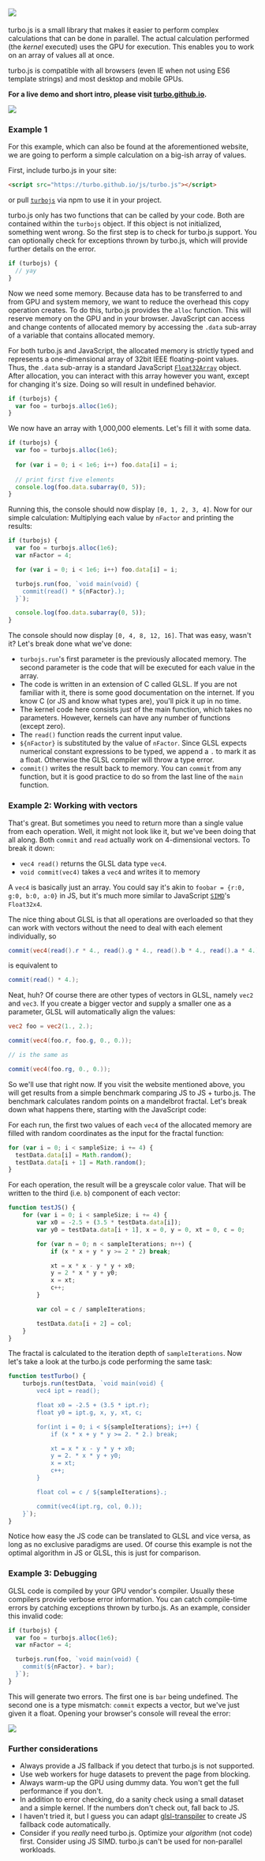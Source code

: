 # [![](http://i.imgur.com/rb8oPur.png)](http://turbo.github.io)

turbo.js is a small library that makes it easier to perform complex calculations that can be done in parallel. The actual calculation performed (the *kernel* executed) uses the GPU for execution. This enables you to work on an array of values all at once.

turbo.js is compatible with all browsers (even IE when not using ES6 template strings) and most desktop and mobile GPUs. 

**For a live demo and short intro, please visit [turbo.github.io](http://turbo.github.io).**

![](http://i.imgur.com/BiiQSzP.png)

### Example 1

For this example, which can also be found at the aforementioned website, we are going to perform a simple calculation on a big-ish array of values.

First, include turbo.js in your site:

```html
<script src="https://turbo.github.io/js/turbo.js"></script>
```

or pull [`turbojs`](https://www.npmjs.com/package/turbojs) via npm to use it in your project.

turbo.js only has two functions that can be called by your code. Both are contained within the `turbojs` object. If this object is not initialized, something went wrong. So the first step is to check for turbo.js support. You can optionally check for exceptions thrown by turbo.js, which will provide further details on the error.

```js
if (turbojs) {
  // yay
}
```

Now we need some memory. Because data has to be transferred to and from GPU and system memory, we want to reduce the overhead this copy operation creates. To do this, turbo.js provides the `alloc` function. This will reserve memory on the GPU and in your browser. JavaScript can access and change contents of allocated memory by accessing the `.data` sub-array of a variable that contains allocated memory.

For both turbo.js and JavaScript, the allocated memory is strictly typed and represents a one-dimensional array of 32bit IEEE floating-point values. Thus, the `.data` sub-array is a standard JavaScript [`Float32Array`](https://developer.mozilla.org/en/docs/Web/JavaScript/Reference/Global_Objects/Float32Array) object. After allocation, you can interact with this array however you want, except for changing it's size. Doing so will result in undefined behavior.

```js
if (turbojs) {
  var foo = turbojs.alloc(1e6);
}
```

We now have an array with 1,000,000 elements. Let's fill it with some data.

```js
if (turbojs) {
  var foo = turbojs.alloc(1e6);
  
  for (var i = 0; i < 1e6; i++) foo.data[i] = i;
  
  // print first five elements
  console.log(foo.data.subarray(0, 5));
}
```

Running this, the console should now display `[0, 1, 2, 3, 4]`. Now for our simple calculation: Multiplying each value by `nFactor` and printing the results:

```js
if (turbojs) {
  var foo = turbojs.alloc(1e6);
  var nFactor = 4;

  for (var i = 0; i < 1e6; i++) foo.data[i] = i;

  turbojs.run(foo, `void main(void) {
    commit(read() * ${nFactor}.);
  }`);

  console.log(foo.data.subarray(0, 5));
}
```

The console should now display `[0, 4, 8, 12, 16]`. That was easy, wasn't it? Let's break done what we've done:

- `turbojs.run`'s first parameter is the previously allocated memory. The second parameter is the code that will be executed for each value in the array.
- The code is written in an extension of C called GLSL. If you are not familiar with it, there is some good documentation on the internet. If you know C (or JS and know what types are), you'll pick it up in no time.
- The kernel code here consists just of the main function, which takes no parameters. However, kernels can have any number of functions (except zero).
- The `read()` function reads the current input value.
- `${nFactor}` is substituted by the value of `nFactor`. Since GLSL expects numerical constant expressions to be typed, we append a `.` to mark it as a float. Otherwise the GLSL compiler will throw a type error.
- `commit()` writes the result back to memory. You can `commit` from any function, but it is good practice to do so from the last line of the `main` function.

### Example 2: Working with vectors

That's great. But sometimes you need to return more than a single value from each operation. Well, it might not look like it, but we've been doing that all along. Both `commit` and `read` actually work on 4-dimensional vectors. To break it down:

- `vec4 read()` returns the GLSL data type `vec4`.
- `void commit(vec4)` takes a `vec4` and writes it to memory

A `vec4` is basically just an array. You could say it's akin to `foobar = {r:0, g:0, b:0, a:0}` in JS, but it's much more similar to JavaScript [`SIMD`](https://developer.mozilla.org/en-US/docs/Web/JavaScript/Reference/Global_Objects/SIMD)'s `Float32x4`.

The nice thing about GLSL is that all operations are overloaded so that they can work with vectors without the need to deal with each element individually, so

```GLSL
commit(vec4(read().r * 4., read().g * 4., read().b * 4., read().a * 4.));
```

is equivalent to

```GLSL
commit(read() * 4.);
```

Neat, huh? Of course there are other types of vectors in GLSL, namely `vec2` and `vec3`. If you create a bigger vector and supply a smaller one as a parameter, GLSL will automatically align the values:

```GLSL
vec2 foo = vec2(1., 2.);

commit(vec4(foo.r, foo.g, 0., 0.));

// is the same as

commit(vec4(foo.rg, 0., 0.));
```

So we'll use that right now. If you visit the website mentioned above, you will get results from a simple benchmark comparing JS to JS + turbo.js. The benchmark calculates random points on a mandelbrot fractal. Let's break down what happens there, starting with the JavaScript code:

For each run, the first two values of each `vec4` of the allocated memory are filled with random coordinates as the input for the fractal function:

```js
for (var i = 0; i < sampleSize; i += 4) {
  testData.data[i] = Math.random();
  testData.data[i + 1] = Math.random();
}
```

For each operation, the result will be a greyscale color value. That will be written to the third (i.e. `b`) component of each vector:

```js
function testJS() {
	for (var i = 0; i < sampleSize; i += 4) {
		var x0 = -2.5 + (3.5 * testData.data[i]);
		var y0 = testData.data[i + 1], x = 0, y = 0, xt = 0, c = 0;

		for (var n = 0; n < sampleIterations; n++) {
			if (x * x + y * y >= 2 * 2) break;

			xt = x * x - y * y + x0;
			y = 2 * x * y + y0;
			x = xt;
			c++;
		}

		var col = c / sampleIterations;

		testData.data[i + 2] = col;
	}
}
```

The fractal is calculated to the iteration depth of `sampleIterations`. Now let's take a look at the turbo.js code performing the same task:

```js
function testTurbo() {
	turbojs.run(testData, `void main(void) {
		vec4 ipt = read();

		float x0 = -2.5 + (3.5 * ipt.r);
		float y0 = ipt.g, x, y, xt, c;

		for(int i = 0; i < ${sampleIterations}; i++) {
			if (x * x + y * y >= 2. * 2.) break;

			xt = x * x - y * y + x0;
			y = 2. * x * y + y0;
			x = xt;
			c++;
		}

		float col = c / ${sampleIterations}.;

		commit(vec4(ipt.rg, col, 0.));
	}`);
}
```

Notice how easy the JS code can be translated to GLSL and vice versa, as long as no exclusive paradigms are used. Of course this example is not the optimal algorithm in JS or GLSL, this is just for comparison.

### Example 3: Debugging

GLSL code is compiled by your GPU vendor's compiler. Usually these compilers provide verbose error information. You can catch compile-time errors by catching exceptions thrown by turbo.js. As an example, consider this invalid code:

```js
if (turbojs) {
  var foo = turbojs.alloc(1e6);
  var nFactor = 4;

  turbojs.run(foo, `void main(void) {
    commit(${nFactor}. + bar);
  }`);
}
```

This will generate two errors. The first one is `bar` being undefined. The second one is a type mismatch: `commit` expects a vector, but we've just given it a float. Opening your browser's console will reveal the error:

![](http://i.imgur.com/49Z6Fei.png)

### Further considerations

- Always provide a JS fallback if you detect that turbo.js is not supported.
- Use web workers for huge datasets to prevent the page from blocking.
- Always warm-up the GPU using dummy data. You won't get the full performance if you don't.
- In addition to error checking, do a sanity check using a small dataset and a simple kernel. If the numbers don't check out, fall back to JS.
- I haven't tried it, but I guess you can adapt [glsl-transpiler](https://github.com/stackgl/glsl-transpiler) to create JS fallback code automatically.
- Consider if you *really* need turbo.js. Optimize your *algorithm* (not code) first. Consider using JS SIMD. turbo.js can't be used for non-parallel workloads.
